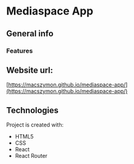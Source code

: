 # Mediaspace App

## General info

### Features

## Website url:
[https://macszymon.github.io/mediaspace-app/](https://macszymon.github.io/mediaspace-app/)
 
## Technologies
Project is created with:
* HTML5
* CSS
* React
* React Router

